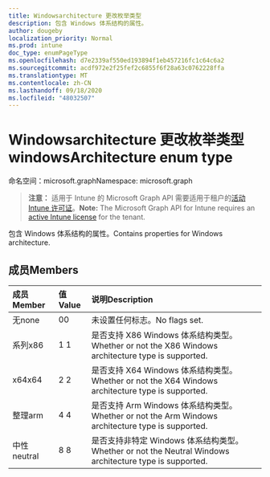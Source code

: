 ```yaml
---
title: Windowsarchitecture 更改枚举类型
description: 包含 Windows 体系结构的属性。
author: dougeby
localization_priority: Normal
ms.prod: intune
doc_type: enumPageType
ms.openlocfilehash: d7e2339af550ed193894f1eb457216fc1c64c6a2
ms.sourcegitcommit: acdf972e2f25fef2c6855f6f28a63c0762228ffa
ms.translationtype: MT
ms.contentlocale: zh-CN
ms.lasthandoff: 09/18/2020
ms.locfileid: "48032507"
---
```

# <a name="windowsarchitecture-enum-type"></a><span data-ttu-id="6c669-103">Windowsarchitecture 更改枚举类型</span><span class="sxs-lookup"><span data-stu-id="6c669-103">windowsArchitecture enum type</span></span>

<span data-ttu-id="6c669-104">命名空间：microsoft.graph</span><span class="sxs-lookup"><span data-stu-id="6c669-104">Namespace: microsoft.graph</span></span>

> <span data-ttu-id="6c669-105">**注意：** 适用于 Intune 的 Microsoft Graph API 需要适用于租户的[活动 Intune 许可证](https://go.microsoft.com/fwlink/?linkid=839381)。</span><span class="sxs-lookup"><span data-stu-id="6c669-105">**Note:** The Microsoft Graph API for Intune requires an [active Intune license](https://go.microsoft.com/fwlink/?linkid=839381) for the tenant.</span></span>

<span data-ttu-id="6c669-106">包含 Windows 体系结构的属性。</span><span class="sxs-lookup"><span data-stu-id="6c669-106">Contains properties for Windows architecture.</span></span>

## <a name="members"></a><span data-ttu-id="6c669-107">成员</span><span class="sxs-lookup"><span data-stu-id="6c669-107">Members</span></span>
|<span data-ttu-id="6c669-108">成员</span><span class="sxs-lookup"><span data-stu-id="6c669-108">Member</span></span>|<span data-ttu-id="6c669-109">值</span><span class="sxs-lookup"><span data-stu-id="6c669-109">Value</span></span>|<span data-ttu-id="6c669-110">说明</span><span class="sxs-lookup"><span data-stu-id="6c669-110">Description</span></span>|
|:---|:---|:---|
|<span data-ttu-id="6c669-111">无</span><span class="sxs-lookup"><span data-stu-id="6c669-111">none</span></span>|<span data-ttu-id="6c669-112">0</span><span class="sxs-lookup"><span data-stu-id="6c669-112">0</span></span>|<span data-ttu-id="6c669-113">未设置任何标志。</span><span class="sxs-lookup"><span data-stu-id="6c669-113">No flags set.</span></span>|
|<span data-ttu-id="6c669-114">系列</span><span class="sxs-lookup"><span data-stu-id="6c669-114">x86</span></span>|<span data-ttu-id="6c669-115">1 </span><span class="sxs-lookup"><span data-stu-id="6c669-115">1</span></span>|<span data-ttu-id="6c669-116">是否支持 X86 Windows 体系结构类型。</span><span class="sxs-lookup"><span data-stu-id="6c669-116">Whether or not the X86 Windows architecture type is supported.</span></span>|
|<span data-ttu-id="6c669-117">x64</span><span class="sxs-lookup"><span data-stu-id="6c669-117">x64</span></span>|<span data-ttu-id="6c669-118">2 </span><span class="sxs-lookup"><span data-stu-id="6c669-118">2</span></span>|<span data-ttu-id="6c669-119">是否支持 X64 Windows 体系结构类型。</span><span class="sxs-lookup"><span data-stu-id="6c669-119">Whether or not the X64 Windows architecture type is supported.</span></span>|
|<span data-ttu-id="6c669-120">整理</span><span class="sxs-lookup"><span data-stu-id="6c669-120">arm</span></span>|<span data-ttu-id="6c669-121">4 </span><span class="sxs-lookup"><span data-stu-id="6c669-121">4</span></span>|<span data-ttu-id="6c669-122">是否支持 Arm Windows 体系结构类型。</span><span class="sxs-lookup"><span data-stu-id="6c669-122">Whether or not the Arm Windows architecture type is supported.</span></span>|
|<span data-ttu-id="6c669-123">中性</span><span class="sxs-lookup"><span data-stu-id="6c669-123">neutral</span></span>|<span data-ttu-id="6c669-124">8 </span><span class="sxs-lookup"><span data-stu-id="6c669-124">8</span></span>|<span data-ttu-id="6c669-125">是否支持非特定 Windows 体系结构类型。</span><span class="sxs-lookup"><span data-stu-id="6c669-125">Whether or not the Neutral Windows architecture type is supported.</span></span>|









